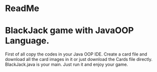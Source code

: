 # ReadMe
# BlackJack game with JavaOOP Language.
First of all copy the codes in your Java OOP IDE.
Create a card file and download all the card images in it or just download the Cards file directly.
BlackJack.java is your main. Just run it and enjoy your game.
